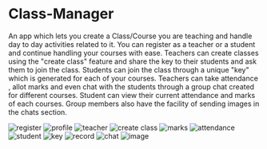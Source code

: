 # Class-Manager
An app which lets you create a Class/Course you are teaching and handle day to day activities related to it.
You can register as a teacher or a student and continue handling your courses with ease.
Teachers can create classes using the "create class" feature and share the key to their students and ask them to join the class.
Students can join the class through a unique "key" which is generated for each of your courses.
Teachers can take attendance , allot marks and even chat with the students through a group chat created for different courses.
Student can view their current attendance and marks of each courses.
Group members also have the facility of sending images in the chats section.

![register]( https://imgur.com/HMpCBJO.jpg)
![profile]( https://imgur.com/dyZ9Wz1.jpg)
![teacher]( https://imgur.com/czwTmgc.jpg)
![create class]( https://imgur.com/e6sqxfW.jpg)
![marks]( https://imgur.com/Zyou0Pu.jpg) 
![attendance]( https://imgur.com/6WSJhWe.jpg)
![student]( https://imgur.com/V8uZpsx.jpg)
![key]( https://imgur.com/vafU61S.jpg) 
![record]( https://imgur.com/vWUPPBH.jpg)
![chat]( https://imgur.com/T6JYYkR.jpg) 
![image]( https://imgur.com/H95pv4F.jpg)








